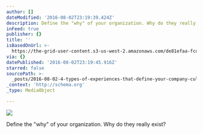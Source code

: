 ```yaml
---
author: []
dateModified: '2016-08-02T23:19:39.424Z'
description: Define the "why" of your organization. Why do they really exist?
inFeed: true
publisher: {}
title: ''
isBasedOnUrl: >-
  https://the-grid-user-content.s3-us-west-2.amazonaws.com/de81efaa-fcd7-474b-97cd-b76f3fcc3bfd.jpg
via: {}
datePublished: '2016-08-02T23:19:45.916Z'
starred: false
sourcePath: >-
  _posts/2016-08-02-4-types-of-experiences-that-define-your-company-culture-and.md
_context: 'http://schema.org'
_type: MediaObject

---
```

![](https://the-grid-user-content.s3-us-west-2.amazonaws.com/de81efaa-fcd7-474b-97cd-b76f3fcc3bfd.jpg)

Define the "why" of your organization. Why do they really exist?